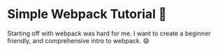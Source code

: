 # Simple Webpack Tutorial :school:

Starting off with webpack was hard for me. I want to create a beginner friendly, and comprehensive
intro to webpack. :smile:

